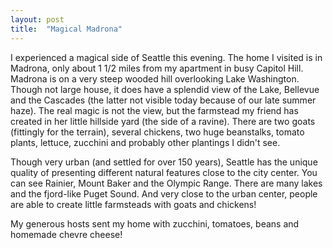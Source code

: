 ```yaml
---
layout: post
title:  "Magical Madrona"
---
```

I experienced a magical side of Seattle this evening.  The home I visited is in Madrona, only about 1 1/2 miles from my apartment in busy Capitol Hill. Madrona is on a very steep wooded hill overlooking Lake Washington. Though not large house, it does have a splendid view of the Lake, Bellevue and the Cascades (the latter not visible today because of our late summer haze). The real magic is not the view, but the  farmstead  my friend has created in her little hillside yard (the side of a ravine).  There are two goats (fittingly for the terrain), several chickens, two huge beanstalks, tomato plants, lettuce, zucchini and probably other plantings I didn't see.

Though very urban (and settled for over 150 years), Seattle has the unique quality of presenting different natural features close to the city center.  You can see Rainier, Mount Baker and the Olympic Range. There are many lakes and the fjord-like Puget Sound.  And very close to the urban center, people are able to create little farmsteads with goats and chickens!

My generous hosts sent my home with zucchini, tomatoes, beans and homemade chevre cheese!
